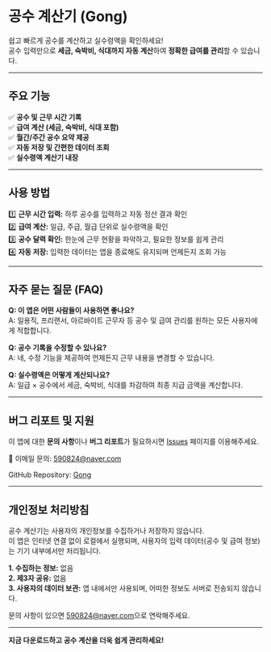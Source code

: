 # 공수 계산기 (Gong)

쉽고 빠르게 공수를 계산하고 실수령액을 확인하세요!  
공수 입력만으로 **세금, 숙박비, 식대까지 자동 계산**하여 **정확한 급여를 관리**할 수 있습니다.

---

## 주요 기능

✅ **공수 및 근무 시간 기록**  
✅ **급여 계산 (세금, 숙박비, 식대 포함)**  
✅ **월간/주간 공수 요약 제공**  
✅ **자동 저장 및 간편한 데이터 조회**  
✅ **실수령액 계산기 내장**  

---

## 사용 방법

1️⃣ **근무 시간 입력:** 하루 공수를 입력하고 자동 정산 결과 확인  
2️⃣ **급여 계산:** 일급, 주급, 월급 단위로 실수령액을 확인  
3️⃣ **공수 달력 확인:** 한눈에 근무 현황을 파악하고, 필요한 정보를 쉽게 관리  
4️⃣ **자동 저장:** 입력한 데이터는 앱을 종료해도 유지되며 언제든지 조회 가능  

---

## 자주 묻는 질문 (FAQ)

**Q: 이 앱은 어떤 사람들이 사용하면 좋나요?**  
A: 일용직, 프리랜서, 아르바이트 근무자 등 공수 및 급여 관리를 원하는 모든 사용자에게 적합합니다.

**Q: 공수 기록을 수정할 수 있나요?**  
A: 네, 수정 기능을 제공하여 언제든지 근무 내용을 변경할 수 있습니다.

**Q: 실수령액은 어떻게 계산되나요?**  
A: 일급 × 공수에서 세금, 숙박비, 식대를 차감하여 최종 지급 금액을 계산합니다.

---

## 버그 리포트 및 지원

이 앱에 대한 **문의 사항**이나 **버그 리포트**가 필요하시면 [Issues](https://github.com/saejinpark/Gong/issues) 페이지를 이용해주세요.

📧 이메일 문의: [590824@naver.com](mailto:590824@naver.com)

GitHub Repository: [Gong](https://github.com/seajinpark/Gong)

---

## 개인정보 처리방침

공수 계산기는 사용자의 개인정보를 수집하거나 저장하지 않습니다.  
이 앱은 인터넷 연결 없이 로컬에서 실행되며, 사용자의 입력 데이터(공수 및 급여 정보)는 기기 내부에서만 처리됩니다.  

**1. 수집하는 정보:** 없음  
**2. 제3자 공유:** 없음  
**3. 사용자의 데이터 보관:** 앱 내에서만 사용되며, 어떠한 정보도 서버로 전송되지 않습니다.  

문의 사항이 있으면 [590824@naver.com](mailto:590824@naver.com)으로 연락해주세요.

---

**지금 다운로드하고 공수 계산을 더욱 쉽게 관리하세요!**
